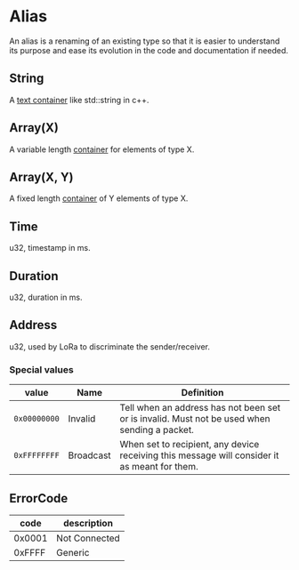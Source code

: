 # Alias

An alias is a renaming of an existing type so that it is easier to understand its purpose and ease its evolution in the
code and documentation if needed.

## String

A [text container](fundamental.md#containers) like std::string in c++.

## Array(X)

A variable length [container](fundamental.md#containers) for elements of type X.

## Array(X, Y)

A fixed length [container](fundamental.md#containers) of Y elements of type X.

## Time

u32, timestamp in ms.

## Duration

u32, duration in ms.

## Address

u32, used by LoRa to discriminate the sender/receiver.

### Special values

| value        | Name      | Definition                                                                                   | 
|--------------|-----------|----------------------------------------------------------------------------------------------| 
| `0x00000000` | Invalid   | Tell when an address has not been set or is invalid. Must not be used when sending a packet. | 
| `0xFFFFFFFF` | Broadcast | When set to recipient, any device receiving this message will consider it as meant for them. |

[//]: # (Should we allows broadcast as sender address?)

[//]: # (What would happen is that when a device receive from broadcast sender, they will reply to broadcast)

[//]: # (There might be a usage for that)

## ErrorCode

| code   | description   |
|--------|---------------| 
| 0x0001 | Not Connected |
| 0xFFFF | Generic       |